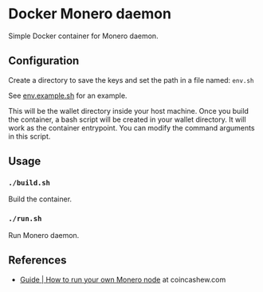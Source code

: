 # Docker Monero daemon

Simple Docker container for Monero daemon.

## Configuration

Create a directory to save the keys and set the path in a file named: `env.sh`

See [env.example.sh](env.example.sh) for an example.

This will be the wallet directory inside your host machine. Once you build the container, a bash script will be created in your wallet directory. It will work as the container entrypoint. You can modify the command arguments in this script.

## Usage

### `./build.sh`

Build the container.

### `./run.sh`

Run Monero daemon.

## References

- [Guide | How to run your own Monero node](https://www.coincashew.com/coins/overview-xmr/guide-or-how-to-run-a-full-node) at coincashew.com
